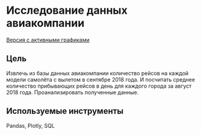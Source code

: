 # Исследование данных авиакомпании
[Версия с активными графиками](https://nbviewer.jupyter.org/github/SergeyKrasikov/yandex-praktikum-projects/blob/master/Исследование%20данных%20авиакомпании/Исследование%20данных%20авиакомпании.ipynb)
## Цель
Извлечь из базы данных авиакомпании количество рейсов на каждой модели самолёта с вылетом в сентябре 2018 года. И посчитать среднее количество прибывающих рейсов в день для каждого города за август 2018 года. Проанализировать полученные данные.

## Используемые инструменты
Pandas, Plotly, SQL
